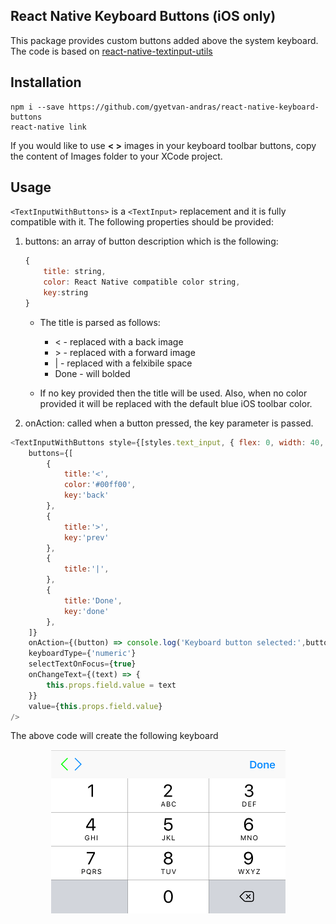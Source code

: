 ## React Native Keyboard Buttons (iOS only)

This package provides custom buttons added above the system keyboard. The code is based on [react-native-textinput-utils](https://github.com/DickyT/react-native-textinput-utils)

## Installation

```
npm i --save https://github.com/gyetvan-andras/react-native-keyboard-buttons
react-native link
```
If you would like to use **< >** images in your keyboard toolbar buttons, copy the content of Images folder to your XCode project.

## Usage

```<TextInputWithButtons>``` is a ```<TextInput>``` replacement and it is fully compatible with it. The following properties should be provided:

1. buttons: an array of button description which is the following:

	```javascript
	{
		title: string,
		color: React Native compatible color string,
		key:string 
	}
	```

	- The title is parsed as follows:
		- < - replaced with a back image
		- \> - replaced with a forward image
		- | - replaced with a felxibile space
		- Done - will bolded

	- If no key provided then the title will be used. Also, when no color provided it will be replaced with the default blue iOS toolbar color.

2. onAction: called when a button pressed, the key parameter is passed.

```javascript
<TextInputWithButtons style={[styles.text_input, { flex: 0, width: 40, alignSelf: 'center' }]}
	buttons={[
		{
			title:'<',
			color:'#00ff00',
			key:'back'
		},
		{
			title:'>',
			key:'prev'
		},
		{
			title:'|',
		},
		{
			title:'Done',
			key:'done'
		},
	]}
	onAction={(button) => console.log('Keyboard button selected:',button)}
	keyboardType={'numeric'}
	selectTextOnFocus={true}
	onChangeText={(text) => {
		this.props.field.value = text
	}}
	value={this.props.field.value}
/>
```

The above code will create the following keyboard
<p align="center">
<img src="docs/sample.png"/> 
</p>